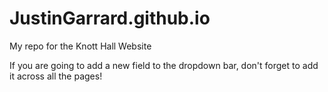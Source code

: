 # JustinGarrard.github.io
My repo for the Knott Hall Website

If you are going to add a new field to the dropdown bar, don't forget to add it across all the pages!
